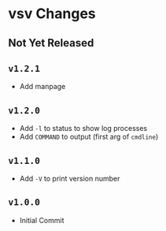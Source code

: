 vsv Changes
===========

Not Yet Released
----------------

`v1.2.1`
--------

- Add manpage

`v1.2.0`
--------

- Add `-l` to status to show log processes
- Add `COMMAND` to output (first arg of `cmdline`)

`v1.1.0`
--------

- Add `-V` to print version number

`v1.0.0`
--------

- Initial Commit
